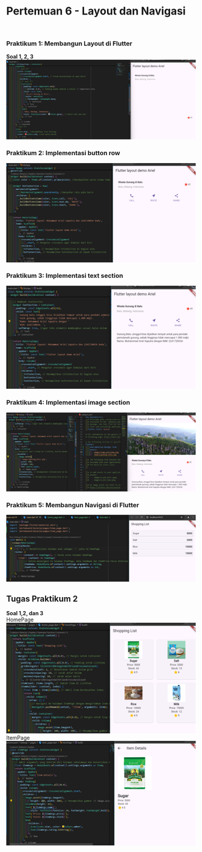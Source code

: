 # **Pertemuan 6 - Layout dan Navigasi**
<br>

### **Praktikum 1: Membangun Layout di Flutter**
**Soal 1, 2, 3**
![](images/01.png)

### **Praktikum 2: Implementasi button row**
![](images/02.png)

### **Praktikum 3: Implementasi text section**
![](images/03.png)

### **Praktikum 4: Implementasi image section**
![](images/04.png)

### **Praktikum 5: Membangun Navigasi di Flutter**
![](images/05.png)

## **Tugas Praktikum 2**

**Soal 1,2, dan 3** <br>
HomePage <br>
![](images/06.png) <br>
ItemPage <br>
![](images/07.png) <br>

